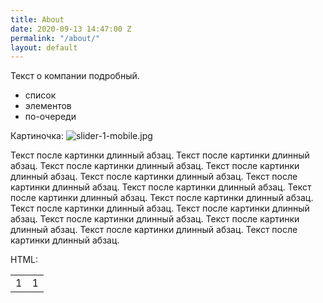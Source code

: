```yaml
---
title: About
date: 2020-09-13 14:47:00 Z
permalink: "/about/"
layout: default
---
```


Текст о компании подробный.

* список
* элементов
* по-очереди

Картиночка:
![slider-1-mobile.jpg](/uploads/slider-1-mobile.jpg)

Текст после картинки длинный абзац. Текст после картинки длинный абзац. Текст после картинки длинный абзац. Текст после картинки длинный абзац. Текст после картинки длинный абзац. Текст после картинки длинный абзац. Текст после картинки длинный абзац. Текст после картинки длинный абзац. Текст после картинки длинный абзац. Текст после картинки длинный абзац. Текст после картинки длинный абзац. Текст после картинки длинный абзац. Текст после картинки длинный абзац. Текст после картинки длинный абзац. Текст после картинки длинный абзац.

HTML:
<table style="width: 100%">
   <tr>
     <td>1</td>
     <td>1</td>
   </tr>
</table>